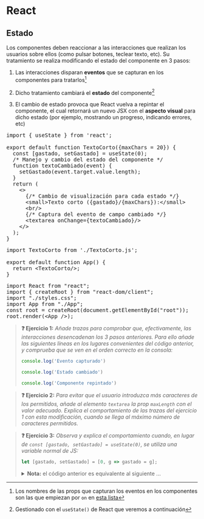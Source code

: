 # React
## Estado

Los componentes deben reaccionar a las interacciones que realizan los usuarios sobre ellos (como pulsar botones, teclear texto, etc). Su tratamiento se realiza modificando el estado del componente en 3 pasos:

1. Las interacciones disparan **eventos** que se capturan en los componentes para tratarlos[^1]

1. Dicho tratamiento cambiará el **estado** del componente[^2]

1. El cambio de estado provoca que React vuelva a repintar el componente, el cual retornará un nuevo JSX con el **aspecto visual** para dicho estado (por ejemplo, mostrando un progreso, indicando errores, etc)

<div class="sandpack" data-height="400px" data-width="65"><pre data-file="TextoCorto.js" data-active="true">
import { useState } from 'react';
&nbsp;
export default function TextoCorto({maxChars = 20}) {
  const [gastado, setGastado] = useState(0);
  /* Manejo y cambio del estado del componente */
  function textoCambiado(event) {
    setGastado(event.target.value.length);
  }
  return (
    &lt;>
      {/* Cambio de visualización para cada estado */}
      &lt;small>Texto corto ({gastado}/{maxChars}):&lt;/small>
      &lt;br/>
      {/* Captura del evento de campo cambiado */}
      &lt;textarea onChange={textoCambiado}/>
    &lt;/>
  );
}
</pre><pre data-file="App.js">
import TextoCorto from './TextoCorto.js';
&nbsp;
export default function App() {
  return &lt;TextoCorto/>;
}
</pre><pre data-file="index.js" data-hidden="true">
import React from "react";
import { createRoot } from "react-dom/client";
import "./styles.css";
import App from "./App";
const root = createRoot(document.getElementById("root"));
root.render(&lt;App />);
</pre></div>

> **❓ Ejercicio 1:** _Añade trazas para comprobar que, efectivamente, las interacciones desencadenan los 3 pasos anteriores. Para ello añade las siguientes líneas en los lugares convenientes del código anterior, y comprueba que se ven en el orden correcto en la consola:_
> ```js
> console.log('Evento capturado')
> ```
> ```js
> console.log('Estado cambiado')
> ```
> ```js
> console.log('Componente repintado')
> ```

> **❓ Ejercicio 2:** _Para evitar que el usuario introduzca más caracteres de los permitidos, añade al elemento `textarea` la prop `maxLength` con el valor adecuado. Explica el comportamiento de las trazas del ejercicio 1 con esta modificación, cuando se llega al máximo número de caracteres permitidos._

> **❓ Ejercicio 3:** _Observa y explica el comportamiento cuando, en lugar de `const [gastado, setGastado] = useState(0)`, se utiliza una variable normal de JS:_
> ```js
> let [gastado, setGastado] = [0, g => gastado = g];
> ```
> <details><summary><strong>Nota:</strong> el código anterior es equivalente al siguiente ...</summary>
> <pre><code class="language-js hljs javascript">let gastado = 0;
> function setGastado(g) { gastado = g; }
> </pre></code>
> </details>

[^1]: Los nombres de las props que capturan los eventos en los componentes son las que empiezan por `on` en [esta lista](https://react.dev/reference/react-dom/components/common#common)

[^2]: Gestionado con el `useState()` de React que veremos a continuación